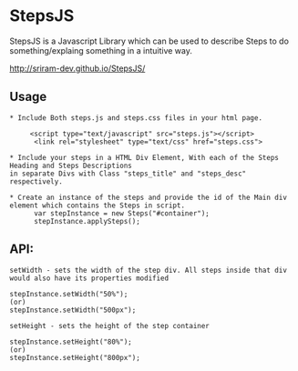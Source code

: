 StepsJS
========

StepsJS is a Javascript Library which can be used to describe Steps to do something/explaing something in a intuitive way.

http://sriram-dev.github.io/StepsJS/

Usage
--------

    * Include Both steps.js and steps.css files in your html page.
    
         <script type="text/javascript" src="steps.js"></script>
	      <link rel="stylesheet" type="text/css" href="steps.css">
    
    * Include your steps in a HTML Div Element, With each of the Steps Heading and Steps Descriptions 
    in separate Divs with Class "steps_title" and "steps_desc" respectively. 
    
    * Create an instance of the steps and provide the id of the Main div element which contains the Steps in script. 
          var stepInstance = new Steps("#container");
          stepInstance.applySteps();
    
API: 
---------
    
    setWidth - sets the width of the step div. All steps inside that div would also have its properties modified
    
    stepInstance.setWidth("50%");
    (or)
    stepInstance.setWidth("500px");
    
    setHeight - sets the height of the step container
    
    stepInstance.setHeight("80%");
    (or)
    stepInstance.setHeight("800px");
